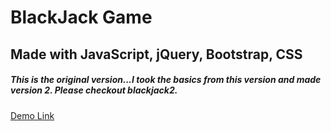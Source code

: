 # BlackJack Game
## Made with JavaScript, jQuery, Bootstrap, CSS
#####  This is the original version...I took the basics from this version and made version 2. Please checkout blackjack2.

[Demo Link](https://digitalcrafts.com)